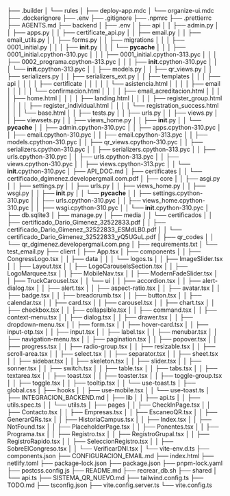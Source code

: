 ├── .builder
│   └── rules
│       ├── deploy-app.mdc
│       └── organize-ui.mdc
├── .dockerignore
├── .env
├── .gitignore
├── .npmrc
├── .prettierrc
├── AGENTS.md
├── backend
│   ├── .env
│   ├── api
│   │   ├── admin.py
│   │   ├── apps.py
│   │   ├── certificate_api.py
│   │   ├── email.py
│   │   ├── email_utils.py
│   │   ├── forms.py
│   │   ├── migrations
│   │   │   ├── 0001_initial.py
│   │   │   ├── __init__.py
│   │   │   └── __pycache__
│   │   │       ├── 0001_initial.cpython-310.pyc
│   │   │       ├── 0001_initial.cpython-313.pyc
│   │   │       ├── 0002_programa.cpython-313.pyc
│   │   │       ├── __init__.cpython-310.pyc
│   │   │       └── __init__.cpython-313.pyc
│   │   ├── models.py
│   │   ├── qr_views.py
│   │   ├── serializers.py
│   │   ├── serializers_ext.py
│   │   ├── templates
│   │   │   ├── api
│   │   │   │   ├── certificate
│   │   │   │   │   └── asistencia.html
│   │   │   │   ├── email
│   │   │   │   │   └── confirmacion.html
│   │   │   │   ├── email_acreditacion.html
│   │   │   │   ├── home.html
│   │   │   │   ├── landing.html
│   │   │   │   ├── register_group.html
│   │   │   │   ├── register_individual.html
│   │   │   │   └── registration_success.html
│   │   │   └── base.html
│   │   ├── tests.py
│   │   ├── urls.py
│   │   ├── views.py
│   │   ├── viewsets.py
│   │   ├── views_home.py
│   │   ├── __init__.py
│   │   └── __pycache__
│   │       ├── admin.cpython-310.pyc
│   │       ├── apps.cpython-310.pyc
│   │       ├── email.cpython-310.pyc
│   │       ├── email.cpython-313.pyc
│   │       ├── models.cpython-310.pyc
│   │       ├── qr_views.cpython-310.pyc
│   │       ├── serializers.cpython-310.pyc
│   │       ├── serializers.cpython-313.pyc
│   │       ├── urls.cpython-310.pyc
│   │       ├── urls.cpython-313.pyc
│   │       ├── views.cpython-310.pyc
│   │       ├── views.cpython-313.pyc
│   │       └── __init__.cpython-310.pyc
│   ├── API_DOC.md
│   ├── certificates
│   │   └── certificado_dgimenez.developergmail.com.pdf
│   ├── core
│   │   ├── asgi.py
│   │   ├── settings.py
│   │   ├── urls.py
│   │   ├── views_home.py
│   │   ├── wsgi.py
│   │   ├── __init__.py
│   │   └── __pycache__
│   │       ├── settings.cpython-310.pyc
│   │       ├── urls.cpython-310.pyc
│   │       ├── views_home.cpython-310.pyc
│   │       ├── wsgi.cpython-310.pyc
│   │       └── __init__.cpython-310.pyc
│   ├── db.sqlite3
│   ├── manage.py
│   ├── media
│   │   └── certificados
│   │       ├── certificado_Dario_Gimenez_32522833.pdf
│   │       ├── certificado_Dario_Gimenez_32522833_ESMdLB0.pdf
│   │       └── certificado_Dario_Gimenez_32522833_yQ5UGuL.pdf
│   ├── qr_codes
│   │   └── qr_dgimenez.developergmail.com.png
│   ├── requirements.txt
│   └── test_email.py
├── client
│   ├── App.tsx
│   ├── components
│   │   ├── CongressLogo.tsx
│   │   ├── data
│   │   │   └── logos.ts
│   │   ├── ImageSlider.tsx
│   │   ├── Layout.tsx
│   │   ├── LogoCarouselsSection.tsx
│   │   ├── LogoMarquee.tsx
│   │   ├── MobileNav.tsx
│   │   ├── ModernFadeSlider.tsx
│   │   ├── TruckCarousel.tsx
│   │   └── ui
│   │       ├── accordion.tsx
│   │       ├── alert-dialog.tsx
│   │       ├── alert.tsx
│   │       ├── aspect-ratio.tsx
│   │       ├── avatar.tsx
│   │       ├── badge.tsx
│   │       ├── breadcrumb.tsx
│   │       ├── button.tsx
│   │       ├── calendar.tsx
│   │       ├── card.tsx
│   │       ├── carousel.tsx
│   │       ├── chart.tsx
│   │       ├── checkbox.tsx
│   │       ├── collapsible.tsx
│   │       ├── command.tsx
│   │       ├── context-menu.tsx
│   │       ├── dialog.tsx
│   │       ├── drawer.tsx
│   │       ├── dropdown-menu.tsx
│   │       ├── form.tsx
│   │       ├── hover-card.tsx
│   │       ├── input-otp.tsx
│   │       ├── input.tsx
│   │       ├── label.tsx
│   │       ├── menubar.tsx
│   │       ├── navigation-menu.tsx
│   │       ├── pagination.tsx
│   │       ├── popover.tsx
│   │       ├── progress.tsx
│   │       ├── radio-group.tsx
│   │       ├── resizable.tsx
│   │       ├── scroll-area.tsx
│   │       ├── select.tsx
│   │       ├── separator.tsx
│   │       ├── sheet.tsx
│   │       ├── sidebar.tsx
│   │       ├── skeleton.tsx
│   │       ├── slider.tsx
│   │       ├── sonner.tsx
│   │       ├── switch.tsx
│   │       ├── table.tsx
│   │       ├── tabs.tsx
│   │       ├── textarea.tsx
│   │       ├── toast.tsx
│   │       ├── toaster.tsx
│   │       ├── toggle-group.tsx
│   │       ├── toggle.tsx
│   │       ├── tooltip.tsx
│   │       └── use-toast.ts
│   ├── global.css
│   ├── hooks
│   │   ├── use-mobile.tsx
│   │   └── use-toast.ts
│   ├── INTEGRACION_BACKEND.md
│   ├── lib
│   │   ├── api.ts
│   │   ├── utils.spec.ts
│   │   └── utils.ts
│   ├── pages
│   │   ├── CheckInPage.tsx
│   │   ├── Contacto.tsx
│   │   ├── Empresas.tsx
│   │   ├── EscaneoQR.tsx
│   │   ├── GenerarQRs.tsx
│   │   ├── HistoriaCampus.tsx
│   │   ├── Index.tsx
│   │   ├── NotFound.tsx
│   │   ├── PlaceholderPage.tsx
│   │   ├── Ponentes.tsx
│   │   ├── Programa.tsx
│   │   ├── Registro.tsx
│   │   ├── RegistroGrupal.tsx
│   │   ├── RegistroRapido.tsx
│   │   ├── SeleccionRegistro.tsx
│   │   ├── SobreElCongreso.tsx
│   │   └── VerificarDNI.tsx
│   └── vite-env.d.ts
├── components.json
├── CONFIGURACION_EMAIL.md
├── index.html
├── netlify.toml
├── package-lock.json
├── package.json
├── pnpm-lock.yaml
├── postcss.config.js
├── README.md
├── recrear_db.sh
├── shared
│   └── api.ts
├── SISTEMA_QR_NUEVO.md
├── tailwind.config.ts
├── TODO.md
├── tsconfig.json
├── vite.config.server.ts
└── vite.config.ts
